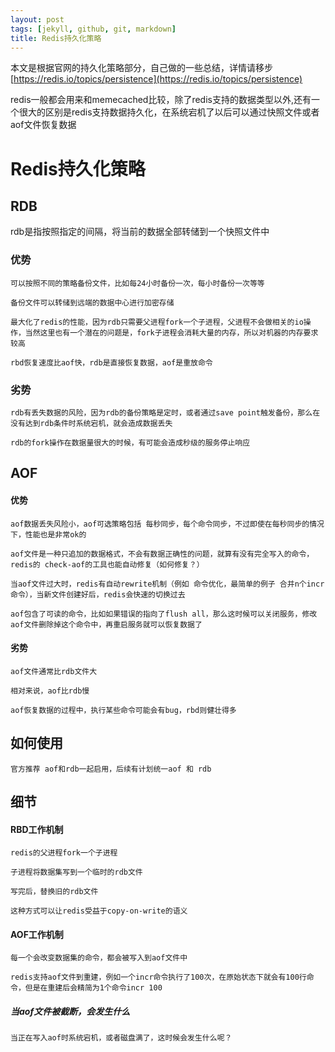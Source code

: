 ```yaml
---
layout: post
tags: [jekyll, github, git, markdown]
title: Redis持久化策略
---
```

本文是根据官网的持久化策略部分，自己做的一些总结，详情请移步  [https://redis.io/topics/persistence](https://redis.io/topics/persistence)

redis一般都会用来和memecached比较，除了redis支持的数据类型以外,还有一个很大的区别是redis支持数据持久化，在系统宕机了以后可以通过快照文件或者aof文件恢复数据
# Redis持久化策略
## RDB
rdb是指按照指定的间隔，将当前的数据全部转储到一个快照文件中

### 优势
	可以按照不同的策略备份文件，比如每24小时备份一次，每小时备份一次等等
	
	备份文件可以转储到远端的数据中心进行加密存储
	
	最大化了redis的性能，因为rdb只需要父进程fork一个子进程，父进程不会做相关的io操作，当然这里也有一个潜在的问题是，fork子进程会消耗大量的内存，所以对机器的内存要求较高
	
	rbd恢复速度比aof快，rdb是直接恢复数据，aof是重放命令
	
### 劣势
	rdb有丢失数据的风险，因为rdb的备份策略是定时，或者通过save point触发备份，那么在没有达到rdb条件时系统宕机，就会造成数据丢失
	
	rdb的fork操作在数据量很大的时候，有可能会造成秒级的服务停止响应
   

## AOF

#### 优势
	aof数据丢失风险小，aof可选策略包括 每秒同步，每个命令同步，不过即使在每秒同步的情况下，性能也是非常ok的
	
	aof文件是一种只追加的数据格式，不会有数据正确性的问题，就算有没有完全写入的命令，redis的 check-aof的工具也能自动修复（如何修复？）
	
	当aof文件过大时，redis有自动rewrite机制（例如 命令优化，最简单的例子 合并n个incr命令），当新文件创建好后，redis会快速的切换过去
	
	aof包含了可读的命令，比如如果错误的指向了flush all，那么这时候可以关闭服务，修改aof文件删除掉这个命令中，再重启服务就可以恢复数据了
	
	

#### 劣势
	aof文件通常比rdb文件大
	
	相对来说，aof比rdb慢
	
	aof恢复数据的过程中，执行某些命令可能会有bug，rbd则健壮得多
	
## 如何使用
	官方推荐 aof和rdb一起启用，后续有计划统一aof 和 rdb
	
## 细节
#### RBD工作机制
	redis的父进程fork一个子进程
	
	子进程将数据集写到一个临时的rdb文件
	
	写完后，替换旧的rdb文件
	
	这种方式可以让redis受益于copy-on-write的语义	
	
#### AOF工作机制
	每一个会改变数据集的命令，都会被写入到aof文件中
	
	redis支持aof文件到重建，例如一个incr命令执行了100次，在原始状态下就会有100行命令，但是在重建后会精简为1个命令incr 100
	
##### 当aof文件被截断，会发生什么
	当正在写入aof时系统宕机，或者磁盘满了，这时候会发生什么呢？
	
	